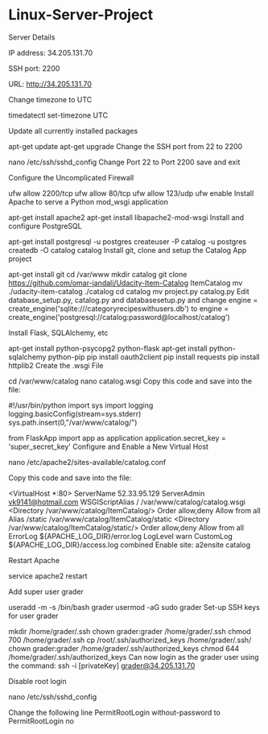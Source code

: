 # Linux-Server-Project

Server Details

IP address: 34.205.131.70

SSH port: 2200

URL: http://34.205.131.70

Change timezone to UTC

timedatectl set-timezone UTC

Update all currently installed packages

apt-get update
apt-get upgrade
Change the SSH port from 22 to 2200

nano /etc/ssh/sshd_config Change Port 22 to Port 2200 save and exit

Configure the Uncomplicated Firewall

ufw allow 2200/tcp
ufw allow 80/tcp
ufw allow 123/udp
ufw enable
Install Apache to serve a Python mod_wsgi application

apt-get install apache2
apt-get install libapache2-mod-wsgi
Install and configure PostgreSQL

apt-get install postgresql
-u postgres createuser -P catalog
-u postgres createdb -O catalog catalog
Install git, clone and setup the Catalog App project

apt-get install git
cd /var/www
mkdir catalog
git clone https://github.com/omar-jandali/Udacity-Item-Catalog ItemCatalog
mv ./udacity-item-catalog ./catalog
cd catalog
mv project.py catalog.py
Edit database_setup.py, catalog.py and databasesetup.py and 
change engine = create_engine('sqlite:///categoryrecipeswithusers.db') to engine = create_engine('postgresql://catalog:password@localhost/catalog')

Install Flask, SQLAlchemy, etc

apt-get install python-psycopg2 python-flask
apt-get install python-sqlalchemy python-pip
pip install oauth2client
pip install requests
pip install httplib2
Create the .wsgi File

cd /var/www/catalog
nano catalog.wsgi
Copy this code and save into the file:

#!/usr/bin/python
import sys
import logging
logging.basicConfig(stream=sys.stderr)
sys.path.insert(0,"/var/www/catalog/")

from FlaskApp import app as application
application.secret_key = 'super_secret_key'
Configure and Enable a New Virtual Host

nano /etc/apache2/sites-available/catalog.conf

Copy this code and save into the file:

<VirtualHost *:80>
    ServerName 52.33.95.129
    ServerAdmin vk9141@hotmail.com
    WSGIScriptAlias / /var/www/catalog/catalog.wsgi
    <Directory /var/www/catalog/ItemCatalog/>
        Order allow,deny
        Allow from all
    </Directory>
    Alias /static /var/www/catalog/ItemCatalog/static
    <Directory /var/www/catalog/ItemCatalog/static/>
        Order allow,deny
        Allow from all
    </Directory>
    ErrorLog ${APACHE_LOG_DIR}/error.log
    LogLevel warn
    CustomLog ${APACHE_LOG_DIR}/access.log combined
</VirtualHost>
Enable site: a2ensite catalog

Restart Apache

service apache2 restart

Add super user grader

useradd -m -s /bin/bash grader
usermod -aG sudo grader
Set-up SSH keys for user grader

mkdir /home/grader/.ssh
chown grader:grader /home/grader/.ssh
chmod 700 /home/grader/.ssh
cp /root/.ssh/authorized_keys /home/grader/.ssh/
chown grader:grader /home/grader/.ssh/authorized_keys
chmod 644 /home/grader/.ssh/authorized_keys
Can now login as the grader user using the command: ssh -i [privateKey] grader@34.205.131.70

Disable root login

nano /etc/ssh/sshd_config

Change the following line PermitRootLogin without-password to PermitRootLogin no
